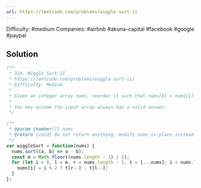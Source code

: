 ```yaml
---
url: https://leetcode.com/problems/wiggle-sort-ii
---
```


Difficulty: #medium
Companies: #airbnb #akuna-capital #facebook #google #paypal

## Solution

```javascript
/**
 * 324. Wiggle Sort II
 * https://leetcode.com/problems/wiggle-sort-ii/
 * Difficulty: Medium
 *
 * Given an integer array nums, reorder it such that nums[0] < nums[1] > nums[2] < nums[3]
 *
 * You may assume the input array always has a valid answer.
 */

/**
 * @param {number[]} nums
 * @return {void} Do not return anything, modify nums in-place instead.
 */
var wiggleSort = function(nums) {
  nums.sort((a, b) => a - b);
  const m = Math.floor((nums.length - 1) / 2);
  for (let i = 0, l = m, r = nums.length - 1, t = [...nums]; i < nums.length; i++) {
    nums[i] = i % 2 ? t[r--] : t[l--];
  }
};

```
